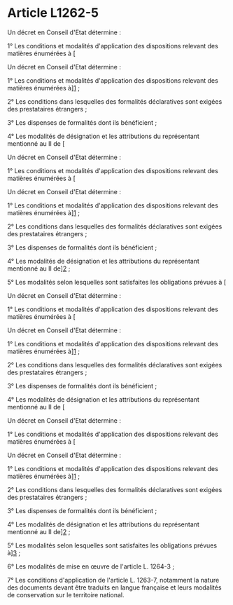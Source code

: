 # Article L1262-5

 

Un décret en Conseil d'Etat détermine : 

1° Les conditions et modalités d'application des dispositions relevant des matières énumérées à [ 

Un décret en Conseil d'Etat détermine : 

1° Les conditions et modalités d'application des dispositions relevant des matières énumérées à][1] ; 

2° Les conditions dans lesquelles des formalités déclaratives sont exigées des prestataires étrangers ; 

3° Les dispenses de formalités dont ils bénéficient ; 

4° Les modalités de désignation et les attributions du représentant mentionné au II de [ 

Un décret en Conseil d'Etat détermine : 

1° Les conditions et modalités d'application des dispositions relevant des matières énumérées à [ 

Un décret en Conseil d'Etat détermine : 

1° Les conditions et modalités d'application des dispositions relevant des matières énumérées à][1] ; 

2° Les conditions dans lesquelles des formalités déclaratives sont exigées des prestataires étrangers ; 

3° Les dispenses de formalités dont ils bénéficient ; 

4° Les modalités de désignation et les attributions du représentant mentionné au II de][2] ; 

5° Les modalités selon lesquelles sont satisfaites les obligations prévues à [ 

Un décret en Conseil d'Etat détermine : 

1° Les conditions et modalités d'application des dispositions relevant des matières énumérées à [ 

Un décret en Conseil d'Etat détermine : 

1° Les conditions et modalités d'application des dispositions relevant des matières énumérées à][1] ; 

2° Les conditions dans lesquelles des formalités déclaratives sont exigées des prestataires étrangers ; 

3° Les dispenses de formalités dont ils bénéficient ; 

4° Les modalités de désignation et les attributions du représentant mentionné au II de [ 

Un décret en Conseil d'Etat détermine : 

1° Les conditions et modalités d'application des dispositions relevant des matières énumérées à [ 

Un décret en Conseil d'Etat détermine : 

1° Les conditions et modalités d'application des dispositions relevant des matières énumérées à][1] ; 

2° Les conditions dans lesquelles des formalités déclaratives sont exigées des prestataires étrangers ; 

3° Les dispenses de formalités dont ils bénéficient ; 

4° Les modalités de désignation et les attributions du représentant mentionné au II de][2] ; 

5° Les modalités selon lesquelles sont satisfaites les obligations prévues à][3] ; 

6° Les modalités de mise en œuvre de l'article L. 1264-3 ;

7° Les conditions d'application de l'article L. 1263-7, notamment la nature des documents devant être traduits en langue française et leurs modalités de conservation sur le territoire national.

 [1]: /affichCodeArticle.do?cidTexte=LEGITEXT000006072050&idArticle=LEGIARTI000031013754&dateTexte=&categorieLien=id
 [2]: /affichCodeArticle.do?cidTexte=LEGITEXT000006072050&idArticle=LEGIARTI000029229063&dateTexte=&categorieLien=cid
 [3]: /affichCodeArticle.do?cidTexte=LEGITEXT000006072050&idArticle=LEGIARTI000029229069&dateTexte=&categorieLien=cid
